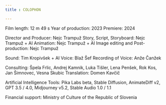 ```yaml
---
title : COLOPHON

---
```


Film length: 12 m 49 s
Year of production: 2023
Premiere: 2024

Director and Producer: Nejc Trampuž
Story, Script, Storyboard: Nejc Trampuž + AI
Animation: Nejc Trampuž + AI
Image editing and Post-production: Nejc Trampuž

Sound: Tim Kropivšek + AI
Voice: Blaž Šef
Recording of Voice: Anže Čanžek

<!-- section break -->
Consulting: Špela Frlic, Andrej Kamnik, Luka Tišler, Lena Penšek, Rok Kos, Jan Šimnovec, Vesna Skubic
Translation: Domen Kavčič

Artificial Intelligence Tools: Pika Labs beta, Stable Diffusion, AnimateDiff v2, GPT 3.5 / 4.0, Midjourney v5.2, Stable Audio 1.0 / 1.1

Financial support: Ministry of Culture of the Republic of Slovenia
<!-- section break -->
